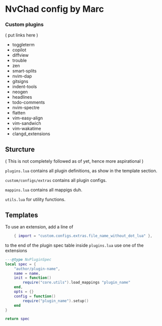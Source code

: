 # NvChad config by Marc


### Custom plugins

( put links here )
- toggleterm
- copilot
- diffview
- trouble
- zen
- smart-splits
- nvim-dap
- gitsigns
- indent-tools
- neogen
- headlines
- todo-comments
- nvim-spectre
- flatten
- vim-easy-align
- vim-sandwich
- vim-wakatime
- clangd_extensions


## Sturcture


( This is not completely followed as of yet, hence more aspirational )

`plugins.lua` contains all plugin definitions, as show in the template section.

`custom/configs/extras` contains all plugin configs.

`mappins.lua` contains all mappigs duh.

`utils.lua` for utility functions.


## Templates
To use an extension, add a line of
```lua
    { import = "custom.configs.extras.file_name_without_dot_lua" },
```
to the end of the plugin spec table inside `plugins.lua` use one of the extensions

```lua
---@type NvPluginSpec
local spec = {
    "author/plugin-name",
    name = name,
    init = function()
        require("core.utils").load_mappings "plugin_name"
    end,
    opts = {}
    config = function()
        require("plugin_name").setup()
    end
}

return spec
```
